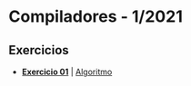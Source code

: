 Compiladores - 1/2021
===

## Exercicios

- **[Exercicio 01](./textos/exercicio01.md)**  | [Algoritmo](./algoritmos/exercicio01.txt)

